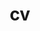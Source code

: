 ---
layout: cv
permalink: /cv/
title: cv
nav: true
nav_order: 4
# cv_pdf: CV_QC_main.pdf
redirect_to: assets/pdf/CV_QC_main.pdf
---